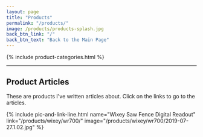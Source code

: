 ```yaml
---
layout: page
title: "Products"
permalink: "/products/"
image: /products/products-splash.jpg
back_btn_link: "/"
back_btn_text: "Back to the Main Page"
---
```

{% include product-categories.html %}

<hr class="hr-thick" style="margin-bottom: 30px;">

## Product Articles

These are products I've written articles about. Click on the links to go to the articles.

{% include pic-and-link-line.html
  name="Wixey Saw Fence Digital Readout"
  link="/products/wixey/wr700/"
  image="/products/wixey/wr700/2019-07-27.1.02.jpg" %}

